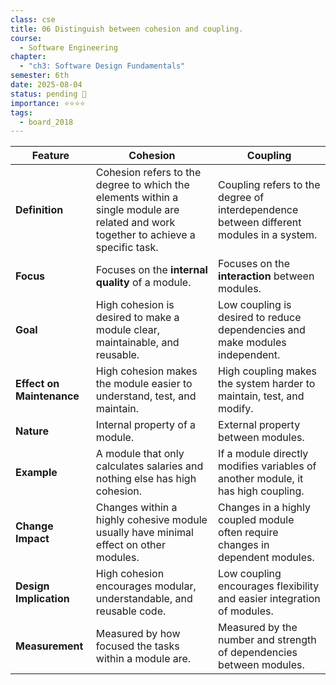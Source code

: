 ```yaml
---
class: cse
title: 06 Distinguish between cohesion and coupling.
course:
  - Software Engineering
chapter:
  - "ch3: Software Design Fundamentals"
semester: 6th
date: 2025-08-04
status: pending 🛑
importance: ⭐⭐⭐⭐
tags:
  - board_2018
---
```


|Feature|**Cohesion**|**Coupling**|
|---|---|---|
|**Definition**|Cohesion refers to the degree to which the elements within a single module are related and work together to achieve a specific task.|Coupling refers to the degree of interdependence between different modules in a system.|
|**Focus**|Focuses on the **internal quality** of a module.|Focuses on the **interaction** between modules.|
|**Goal**|High cohesion is desired to make a module clear, maintainable, and reusable.|Low coupling is desired to reduce dependencies and make modules independent.|
|**Effect on Maintenance**|High cohesion makes the module easier to understand, test, and maintain.|High coupling makes the system harder to maintain, test, and modify.|
|**Nature**|Internal property of a module.|External property between modules.|
|**Example**|A module that only calculates salaries and nothing else has high cohesion.|If a module directly modifies variables of another module, it has high coupling.|
|**Change Impact**|Changes within a highly cohesive module usually have minimal effect on other modules.|Changes in a highly coupled module often require changes in dependent modules.|
|**Design Implication**|High cohesion encourages modular, understandable, and reusable code.|Low coupling encourages flexibility and easier integration of modules.|
|**Measurement**|Measured by how focused the tasks within a module are.|Measured by the number and strength of dependencies between modules.|